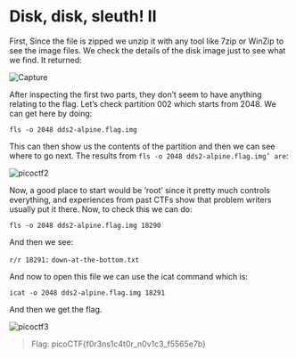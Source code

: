 # Disk, disk, sleuth! II

First, Since the file is zipped we unzip it with any tool like 7zip or WinZip to see the image files.
We check the details of the disk image just to see what we find. It returned:

![Capture](https://user-images.githubusercontent.com/71709994/113600359-84167800-9605-11eb-857e-792edce59f17.JPG)

After inspecting the first two parts, they don’t seem to have anything relating to the flag.
Let’s check partition 002 which starts from 2048. We can get here by doing:

`fls -o 2048 dds2-alpine.flag.img`

This can then show us the contents of the partition and then we can see where to go next.
The results from `fls -o 2048 dds2-alpine.flag.img’ are`:

![picoctf2](https://user-images.githubusercontent.com/71709994/113600066-19fdd300-9605-11eb-8201-e04f328033f0.jpg)

Now, a good place to start would be ‘root’ since it pretty much controls everything, and experiences from past CTFs show that problem writers usually put it there.
Now, to check this we can do:

`fls -o 2048 dds2-alpine.flag.img 18290`

And then we see:

`r/r 18291:`      `down-at-the-bottom.txt`

And now to open this file we can use the icat command which is:

`icat -o 2048 dds2-alpine.flag.img 18291`

And then we get the flag.

![picoctf3](https://user-images.githubusercontent.com/71709994/113600071-1bc79680-9605-11eb-80af-014ec33d4426.jpg)

> Flag: picoCTF{f0r3ns1c4t0r_n0v1c3_f5565e7b}
